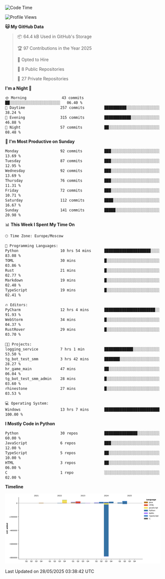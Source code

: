 <!--START_SECTION:waka-->
![Code Time](http://img.shields.io/badge/Code%20Time-681%20hrs-blue)

![Profile Views](http://img.shields.io/badge/Profile%20Views-0-blue)

**🐱 My GitHub Data** 

> 📦 64.4 kB Used in GitHub's Storage 
 > 
> 🏆 97 Contributions in the Year 2025
 > 
> 💼 Opted to Hire
 > 
> 📜 8 Public Repositories 
 > 
> 🔑 27 Private Repositories 
 > 
**I'm a Night 🦉** 

```text
🌞 Morning                43 commits          ██░░░░░░░░░░░░░░░░░░░░░░░   06.40 % 
🌆 Daytime                257 commits         ██████████░░░░░░░░░░░░░░░   38.24 % 
🌃 Evening                315 commits         ████████████░░░░░░░░░░░░░   46.88 % 
🌙 Night                  57 commits          ██░░░░░░░░░░░░░░░░░░░░░░░   08.48 % 
```
📅 **I'm Most Productive on Sunday** 

```text
Monday                   92 commits          ███░░░░░░░░░░░░░░░░░░░░░░   13.69 % 
Tuesday                  87 commits          ███░░░░░░░░░░░░░░░░░░░░░░   12.95 % 
Wednesday                92 commits          ███░░░░░░░░░░░░░░░░░░░░░░   13.69 % 
Thursday                 76 commits          ███░░░░░░░░░░░░░░░░░░░░░░   11.31 % 
Friday                   72 commits          ███░░░░░░░░░░░░░░░░░░░░░░   10.71 % 
Saturday                 112 commits         ████░░░░░░░░░░░░░░░░░░░░░   16.67 % 
Sunday                   141 commits         █████░░░░░░░░░░░░░░░░░░░░   20.98 % 
```


📊 **This Week I Spent My Time On** 

```text
🕑︎ Time Zone: Europe/Moscow

💬 Programming Languages: 
Python                   10 hrs 54 mins      █████████████████████░░░░   83.08 % 
TOML                     30 mins             █░░░░░░░░░░░░░░░░░░░░░░░░   03.86 % 
Rust                     21 mins             █░░░░░░░░░░░░░░░░░░░░░░░░   02.77 % 
Markdown                 19 mins             █░░░░░░░░░░░░░░░░░░░░░░░░   02.48 % 
TypeScript               19 mins             █░░░░░░░░░░░░░░░░░░░░░░░░   02.41 % 

🔥 Editors: 
PyCharm                  12 hrs 4 mins       ███████████████████████░░   91.93 % 
WebStorm                 34 mins             █░░░░░░░░░░░░░░░░░░░░░░░░   04.37 % 
RustRover                29 mins             █░░░░░░░░░░░░░░░░░░░░░░░░   03.70 % 

🐱‍💻 Projects: 
logging_service          7 hrs 1 min         █████████████░░░░░░░░░░░░   53.50 % 
tg_bot_test_smm          3 hrs 42 mins       ███████░░░░░░░░░░░░░░░░░░   28.27 % 
hr_game_main             47 mins             ██░░░░░░░░░░░░░░░░░░░░░░░   06.04 % 
tg_bot_test_smm_admin    28 mins             █░░░░░░░░░░░░░░░░░░░░░░░░   03.60 % 
rhinestone               27 mins             █░░░░░░░░░░░░░░░░░░░░░░░░   03.53 % 

💻 Operating System: 
Windows                  13 hrs 7 mins       █████████████████████████   100.00 % 
```

**I Mostly Code in Python** 

```text
Python                   30 repos            ███████████████░░░░░░░░░░   60.00 % 
JavaScript               6 repos             ███░░░░░░░░░░░░░░░░░░░░░░   12.00 % 
TypeScript               5 repos             ██░░░░░░░░░░░░░░░░░░░░░░░   10.00 % 
HTML                     3 repos             ██░░░░░░░░░░░░░░░░░░░░░░░   06.00 % 
C                        1 repo              ░░░░░░░░░░░░░░░░░░░░░░░░░   02.00 % 
```



**Timeline**

![Lines of Code chart](https://raw.githubusercontent.com/adlemx/adlemx/main/assets/bar_graph.png)


 Last Updated on 28/05/2025 03:38:42 UTC
<!--END_SECTION:waka-->
